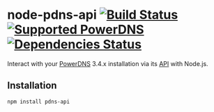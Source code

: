 # node-pdns-api [![Build Status][Travis Image]][Travis URL] [![Supported PowerDNS][PowerDNS Image]][PowerDNS] [![Dependencies Status][DavidDM Image]][DavidDM URL]

Interact with your [PowerDNS][] 3.4.x installation via its [API][PowerDNS API] with Node.js.

## Installation

```
npm install pdns-api
```

[PowerDNS]: https://www.powerdns.com/
[PowerDNS API]: https://doc.powerdns.com/3/httpapi/README/
[PowerDNS Image]: https://img.shields.io/badge/powerdns-3.4.x-lightgrey.svg
[Travis URL]: https://travis-ci.org/dave-irvine/node-pdns-api
[Travis Image]: https://travis-ci.org/dave-irvine/node-pdns-api.svg?branch=master
[DavidDM Image]: https://img.shields.io/david/dave-irvine/node-pdns-api.svg
[DavidDM URL]: https://david-dm.org/dave-irvine/node-pdns-api